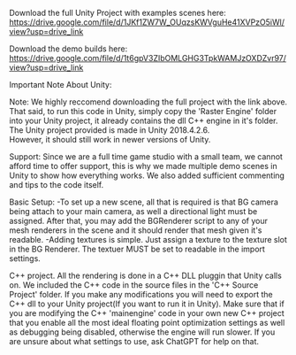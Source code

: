 Download the full Unity Project with examples scenes here: https://drive.google.com/file/d/1JKf1ZW7W_OUqzsKWVguHe41XVPzO5iWl/view?usp=drive_link

Download the demo builds here: https://drive.google.com/file/d/1t6gpV3ZIbOMLGHG3TpkWAMJzOXDZvr97/view?usp=drive_link 

Important Note About Unity:

Note: We highly reccomend downloading the full project with the link above. That said, to run this code in Unity, simply copy the 'Raster Engine' folder into your Unity project, it already contains the dll C++ engine in it's folder.  The Unity project provided is made in Unity 2018.4.2.6.  
However, it should still work in newer versions of Unity.

Support:
Since we are a full time game studio with a small team, we cannot afford time to offer support, this is why we made multiple demo scenes in Unity to show how everything works. We also added 
sufficient commenting and tips to the code itself.

Basic Setup:
-To set up a new scene, all that is required is that BG camera being attach to your main camera, as well a directional light must be assigned.  After that, you may add the BGRenderer script
to any of your mesh renderers in the scene and it should render that mesh given it's readable.
-Adding textures is simple.  Just assign a texture to the texture slot in the BG Renderer.  The textuer MUST be set to readable in the import settings.

C++ project.
All the rendering is done in a C++ DLL pluggin that Unity calls on.  We included the C++ code in the source files in the 'C++ Source Project' folder.  If you make any modifications
you will need to export the C++ dll to your Unity project(If you want to run it in Unity).  Make sure that if you are modifying the C++ 'mainengine' code in your own new C++ project that you enable
all the most ideal floating point optimization settings as well as debugging being disabled, otherwise the engine will run slower. If you are unsure about what settings to use, ask ChatGPT 
for help on that. 

